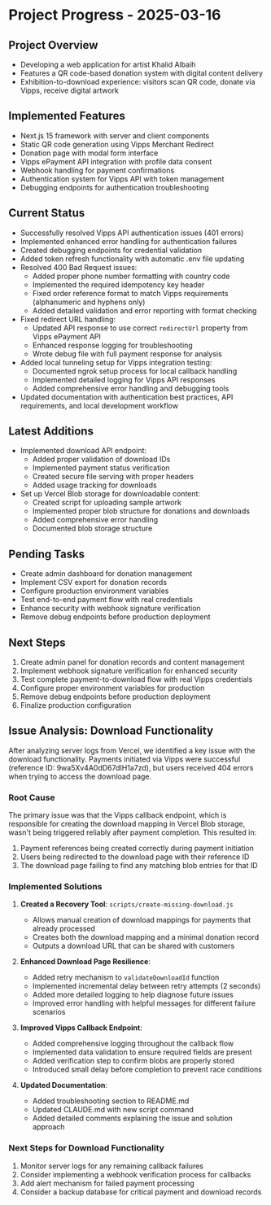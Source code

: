 # Project Progress - 2025-03-16

## Project Overview
- Developing a web application for artist Khalid Albaih
- Features a QR code-based donation system with digital content delivery
- Exhibition-to-download experience: visitors scan QR code, donate via Vipps, receive digital artwork

## Implemented Features
- Next.js 15 framework with server and client components
- Static QR code generation using Vipps Merchant Redirect
- Donation page with modal form interface
- Vipps ePayment API integration with profile data consent
- Webhook handling for payment confirmations
- Authentication system for Vipps API with token management
- Debugging endpoints for authentication troubleshooting

## Current Status
- Successfully resolved Vipps API authentication issues (401 errors)
- Implemented enhanced error handling for authentication failures
- Created debugging endpoints for credential validation
- Added token refresh functionality with automatic .env file updating
- Resolved 400 Bad Request issues:
  - Added proper phone number formatting with country code
  - Implemented the required idempotency key header
  - Fixed order reference format to match Vipps requirements (alphanumeric and hyphens only)
  - Added detailed validation and error reporting with format checking
- Fixed redirect URL handling:
  - Updated API response to use correct `redirectUrl` property from Vipps ePayment API
  - Enhanced response logging for troubleshooting
  - Wrote debug file with full payment response for analysis
- Added local tunneling setup for Vipps integration testing:
  - Documented ngrok setup process for local callback handling
  - Implemented detailed logging for Vipps API responses
  - Added comprehensive error handling and debugging tools
- Updated documentation with authentication best practices, API requirements, and local development workflow

## Latest Additions
- Implemented download API endpoint:
  - Added proper validation of download IDs
  - Implemented payment status verification
  - Created secure file serving with proper headers
  - Added usage tracking for downloads
- Set up Vercel Blob storage for downloadable content:
  - Created script for uploading sample artwork
  - Implemented proper blob structure for donations and downloads
  - Added comprehensive error handling
  - Documented blob storage structure

## Pending Tasks
- Create admin dashboard for donation management
- Implement CSV export for donation records
- Configure production environment variables
- Test end-to-end payment flow with real credentials
- Enhance security with webhook signature verification
- Remove debug endpoints before production deployment

## Next Steps
1. Create admin panel for donation records and content management
2. Implement webhook signature verification for enhanced security
3. Test complete payment-to-download flow with real Vipps credentials
4. Configure proper environment variables for production
5. Remove debug endpoints before production deployment
6. Finalize production configuration

## Issue Analysis: Download Functionality

After analyzing server logs from Vercel, we identified a key issue with the download functionality. Payments initiated via Vipps were successful (reference ID: 9wa5Xv4A0dD67dIH1a7zd), but users received 404 errors when trying to access the download page. 

### Root Cause

The primary issue was that the Vipps callback endpoint, which is responsible for creating the download mapping in Vercel Blob storage, wasn't being triggered reliably after payment completion. This resulted in:

1. Payment references being created correctly during payment initiation
2. Users being redirected to the download page with their reference ID
3. The download page failing to find any matching blob entries for that ID

### Implemented Solutions

1. **Created a Recovery Tool**: `scripts/create-missing-download.js`
   - Allows manual creation of download mappings for payments that already processed
   - Creates both the download mapping and a minimal donation record
   - Outputs a download URL that can be shared with customers

2. **Enhanced Download Page Resilience**:
   - Added retry mechanism to `validateDownloadId` function
   - Implemented incremental delay between retry attempts (2 seconds)
   - Added more detailed logging to help diagnose future issues
   - Improved error handling with helpful messages for different failure scenarios

3. **Improved Vipps Callback Endpoint**:
   - Added comprehensive logging throughout the callback flow
   - Implemented data validation to ensure required fields are present
   - Added verification step to confirm blobs are properly stored
   - Introduced small delay before completion to prevent race conditions

4. **Updated Documentation**:
   - Added troubleshooting section to README.md
   - Updated CLAUDE.md with new script command
   - Added detailed comments explaining the issue and solution approach

### Next Steps for Download Functionality

1. Monitor server logs for any remaining callback failures
2. Consider implementing a webhook verification process for callbacks
3. Add alert mechanism for failed payment processing
4. Consider a backup database for critical payment and download records